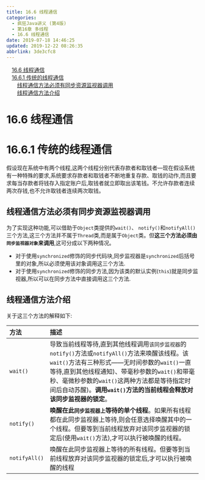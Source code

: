 ```yaml
---
title: 16.6 线程通信
categories: 
  - 疯狂Java讲义 (第4版)
  - 第16章 多线程
  - 16.6 线程通信
date: 2019-07-18 14:46:25
updated: 2019-12-22 08:26:35
abbrlink: 3de3cfc8
---
```

<div id='my_toc'><a href="/JavaReadingNotes/3de3cfc8/#16-6-线程通信" class="header_1">16.6 线程通信</a><br><a href="/JavaReadingNotes/3de3cfc8/#16-6-1-传统的线程通信" class="header_1">16.6.1 传统的线程通信</a><br><a href="/JavaReadingNotes/3de3cfc8/#线程通信方法必须有同步资源监视器调用" class="header_2">线程通信方法必须有同步资源监视器调用</a><br><a href="/JavaReadingNotes/3de3cfc8/#线程通信方法介绍" class="header_2">线程通信方法介绍</a><br></div>
<style>.header_1{margin-left: 1em;}.header_2{margin-left: 2em;}.header_3{margin-left: 3em;}.header_4{margin-left: 4em;}.header_5{margin-left: 5em;}.header_6{margin-left: 6em;}</style>
<!--more-->
<script>if (navigator.platform.search('arm')==-1){document.getElementById('my_toc').style.display = 'none';}var e,p = document.getElementsByTagName('p');while (p.length>0) {e = p[0];e.parentElement.removeChild(e);}</script>

<!--end-->
# 16.6 线程通信 #
# 16.6.1 传统的线程通信 #
假设现在系统中有两个线程,这两个线程分别代表存款者和取钱者—现在假设系统有一种特殊的要求,系统要求存款者和取钱者不断地重复存款、取钱的动作,而且要求每当存款者将钱存入指定账户后,取钱者就立即取出该笔钱。不允许存款者连续两次存钱,也不允许取钱者连续两次取钱。
## 线程通信方法必须有同步资源监视器调用 ##
为了实现这种功能,可以借助于`Object`类提供的`wait()`、 `notify()`和`notifyAll()`三个方法,这三个方法并不属于`Thread`类,而是属于`Object`类。但**这三个方法必须由`同步监视器对象`来调用**,这可分成以下两种情况。
- 对于使用`synchronized`修饰的同步代码块,同步监视器是`synchronized`后括号里的对象,所以必须使用该对象调用这三个方法.
- 对于使用`synchronized`修饰的同步方法,因为该类的默认实例(`this`)就是同步监视器,所以可以在同步方法中直接调用这三个方法.

## 线程通信方法介绍 ##
关于这三个方法的解释如下:

|方法|描述|
|:---|:---|
|`wait()`|导致当前线程等待,直到其他线程调用`该同步监视器`的`notify()`方法或`notifyAll()`方法来唤醒该线程。该`wait()`方法有三种形式——无时间参数的`wait()`一直等待,直到其他线程通知)、带毫秒参数的`wait()`和带毫秒、毫微秒参数的`wait()`这两种方法都是等待指定时间后自动苏醒)。**调用`wait()`方法的当前线程会释放对该同步监视器的锁定**。|
|`notify()`|**唤醒在此`同步监视器上`等待的单个线程**。如果所有线程都在此同步监视器上等待,则会任意选择唤醒其中的一个线程。但要等到当前线程放弃对该同步监视器的锁定后(使用`wait()`方法),才可以执行被唤醒的线程。|
|`notifyAll()`|唤醒在此同步监视器上等待的所有线程。但要等到当前线程放弃对该同步监视器的锁定后,才可以执行被唤醒的线程|


